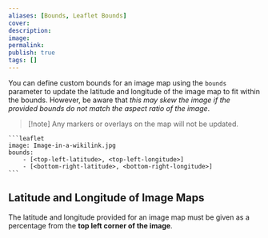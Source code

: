 ```yaml
---
aliases: [Bounds, Leaflet Bounds]
cover: 
description: 
image: 
permalink: 
publish: true
tags: []
---
```


You can define custom bounds for an image map using the `bounds` parameter to update the latitude and longitude of the image map to fit within the bounds. However, be aware that *this may skew the image if the provided bounds do not match the aspect ratio of the image*. 

>[!note] Any markers or overlays on the map will not be updated.


````
```leaflet
image: Image-in-a-wikilink.jpg
bounds:
    - [<top-left-latitude>, <top-left-longitude>]
    - [<bottom-right-latitude>, <bottom-right-longitude>]
```
````

## Latitude and Longitude of Image Maps

The latitude and longitude provided for an image map must be given as a percentage from the **top left corner of the image**.

